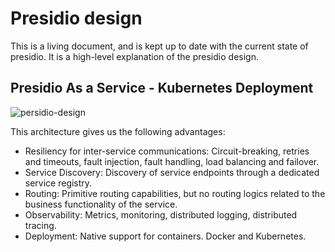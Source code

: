 # Presidio design

This is a living document, and is kept up to date with the current state of
presidio. It is a high-level explanation of the presidio design.

## Presidio As a Service - Kubernetes Deployment

![persidio-design](https://user-images.githubusercontent.com/17064840/45154654-f706aa80-b1e0-11e8-9ff6-3567f8892bd4.png)


This architecture gives us the following advantages:
* Resiliency for inter-service communications: Circuit-breaking, retries and timeouts, fault injection, fault handling, load balancing and failover.
* Service Discovery: Discovery of service endpoints through a dedicated service registry.
* Routing: Primitive routing capabilities, but no routing logics related to the business functionality of the service.
* Observability: Metrics, monitoring, distributed logging, distributed tracing.
* Deployment: Native support for containers. Docker and Kubernetes.
